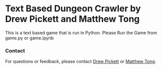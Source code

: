 # Text Based Dungeon Crawler by Drew Pickett and Matthew Tong

This is a text based game that is run in Python. 
Please Run the Game from game.py or game.ipynb

### Contact
For questions or feedback, please contact [Drew Pickett](mailto:dpickett@my.cpp.edu) or [Matthew Tong](mailto:mrtong@my.cpp.edu).

